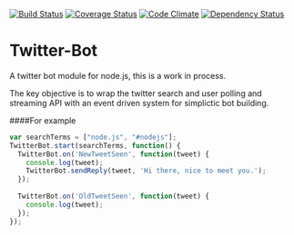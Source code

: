 [![Build Status](https://travis-ci.org/Pezmc/Twitter-Bot.svg?branch=master)](https://travis-ci.org/Pezmc/Twitter-Bot)
[![Coverage Status](https://coveralls.io/repos/Pezmc/Twitter-Bot/badge.png)](https://coveralls.io/r/Pezmc/Twitter-Bot)
[![Code Climate](https://codeclimate.com/github/Pezmc/Twitter-Bot.png)](https://codeclimate.com/github/Pezmc/Twitter-Bot)
[![Dependency Status](https://gemnasium.com/Pezmc/Twitter-Bot.svg)](https://gemnasium.com/Pezmc/Twitter-Bot)

Twitter-Bot
===========

A twitter bot module for node.js, this is a work in process.

The key objective is to wrap the twitter search and user polling and streaming API with an event driven system for simplictic bot building.

####For example

```javascript
var searchTerms = ["node.js", "#nodejs"];
TwitterBot.start(searchTerms, function() {
  TwitterBot.on('NewTweetSeen', function(tweet) {
    console.log(tweet);
    TwitterBot.sendReply(tweet, 'Hi there, nice to meet you.');
  });
  
  TwitterBot.on('OldTweetSeen', function(tweet) {
    console.log(tweet);
  });
});
```
